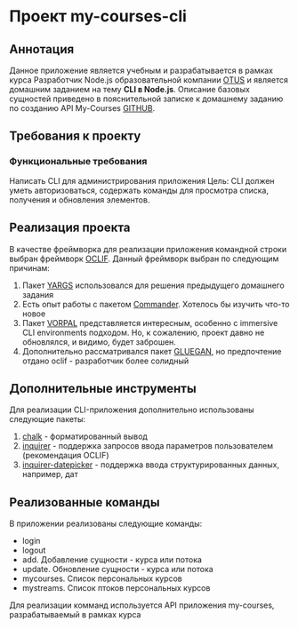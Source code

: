 # Проект my-courses-cli
## Аннотация
Данное приложение является учебным и разрабатывается в рамках курса Разработчик Node.js образовательной компании [OTUS](https://otus.ru/)
и является домашним заданием на тему **CLI в Node.js**. Описание базовых сущностей приведено в пояснительной записке к домашнему заданию
по созданию API My-Courses [GITHUB](https://github.com/Kiselb/my-courses).

## Требования к проекту
### Функциональные требования
Написать CLI для администрирования приложения
Цель: CLI должен уметь авторизоваться, содержать команды для просмотра списка, получения и обновления элементов.

## Реализация проекта
В качестве фреймворка для реализации приложения командной строки выбран фреймворк [OCLIF](https://oclif.io/). Данный фреймворк выбран
по следующим причинам:
1. Пакет [YARGS](https://www.npmjs.com/package/yargs) использовался для решения предыдущего домашнего задания
2. Есть опыт работы с пакетом [Commander](https://www.npmjs.com/package/commander). Хотелось бы изучить что-то новое
3. Пакет [VORPAL](https://www.npmjs.com/package/vorpal) представляется интересным, особенно с immersive CLI environments
подходом. Но, к сожалению, проект давно не обновлялся, и видимо, будет заброшен.
4. Дополнительно рассматривался пакет [GLUEGAN](https://www.npmjs.com/package/gluegun), но предпочтение отдано oclif - разработчик
более солидный
## Дополнительные инструменты
Для реализации CLI-приложения дополнительно использованы следующие пакеты:
1. [chalk](https://www.npmjs.com/package/chalk) - форматированный вывод
2. [inquirer](https://www.npmjs.com/package/inquirer) - поддержка запросов ввода параметров пользователем
(рекомендация OCLIF)
3. [inquirer-datepicker](https://www.npmjs.com/package/inquirer-datepicker) - поддержка ввода структурированных данных, например, дат
## Реализованные команды
В приложении реализованы следующие команды:
- login
- logout
- add. Добавление сущности - курса или потока
- update. Обновление сущности - курса или потока
- mycourses. Список персональных курсов
- mystreams. Список птоков персональных курсов

Для реализации комманд используется API приложения my-courses, разрабатываемый в рамках курса

